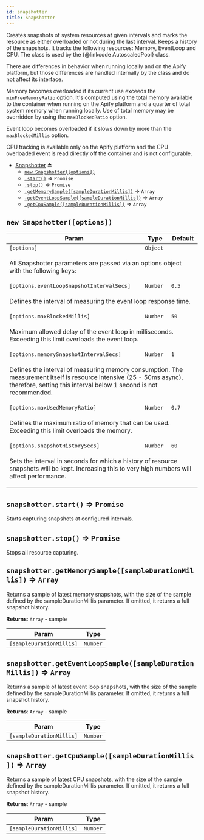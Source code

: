 ```yaml
---
id: snapshotter
title: Snapshotter
---
```

<a name="exp_module_Snapshotter--Snapshotter"></a>

Creates snapshots of system resources at given intervals and marks the resource
as either overloaded or not during the last interval. Keeps a history of the snapshots.
It tracks the following resources: Memory, EventLoop and CPU.
The class is used by the {@linkcode AutoscaledPool} class.

There are differences in behavior when running locally and on the Apify platform,
but those differences are handled internally by the class and do not affect its interface.

Memory becomes overloaded if its current use exceeds the `minFreeMemoryRatio` option.
It's computed using the total memory available to the container when running on
the Apify platform and a quarter of total system memory when running locally.
Use of total memory may be overridden by using the `maxBlockedRatio` option.

Event loop becomes overloaded if it slows down by more than the `maxBlockedMillis` option.

CPU tracking is available only on the Apify platform and the CPU overloaded event is read
directly off the container and is not configurable.

* [Snapshotter](#exp_module_Snapshotter--Snapshotter) ⏏
    * [`new Snapshotter([options])`](#new_module_Snapshotter--Snapshotter_new)
    * [`.start()`](snapshotter--Snapshotter+start) ⇒ <code>Promise</code>
    * [`.stop()`](snapshotter--Snapshotter+stop) ⇒ <code>Promise</code>
    * [`.getMemorySample([sampleDurationMillis])`](snapshotter--Snapshotter+getMemorySample) ⇒ <code>Array</code>
    * [`.getEventLoopSample([sampleDurationMillis])`](snapshotter--Snapshotter+getEventLoopSample) ⇒ <code>Array</code>
    * [`.getCpuSample([sampleDurationMillis])`](snapshotter--Snapshotter+getCpuSample) ⇒ <code>Array</code>

<a name="new_module_Snapshotter--Snapshotter_new"></a>

## `new Snapshotter([options])`
<table>
<thead>
<tr>
<th>Param</th><th>Type</th><th>Default</th>
</tr>
</thead>
<tbody>
<tr>
<td><code>[options]</code></td><td><code>Object</code></td><td></td>
</tr>
<tr>
<td colspan="3"><p>All Snapshotter parameters are passed
  via an options object with the following keys:</p>
</td></tr><tr>
<td><code>[options.eventLoopSnapshotIntervalSecs]</code></td><td><code>Number</code></td><td><code>0.5</code></td>
</tr>
<tr>
<td colspan="3"><p>Defines the interval of measuring the event loop response time.</p>
</td></tr><tr>
<td><code>[options.maxBlockedMillis]</code></td><td><code>Number</code></td><td><code>50</code></td>
</tr>
<tr>
<td colspan="3"><p>Maximum allowed delay of the event loop in milliseconds.
  Exceeding this limit overloads the event loop.</p>
</td></tr><tr>
<td><code>[options.memorySnapshotIntervalSecs]</code></td><td><code>Number</code></td><td><code>1</code></td>
</tr>
<tr>
<td colspan="3"><p>Defines the interval of measuring memory consumption.
  The measurement itself is resource intensive (25 - 50ms async),
  therefore, setting this interval below 1 second is not recommended.</p>
</td></tr><tr>
<td><code>[options.maxUsedMemoryRatio]</code></td><td><code>Number</code></td><td><code>0.7</code></td>
</tr>
<tr>
<td colspan="3"><p>Defines the maximum ratio of memory that can be used.
  Exceeding this limit overloads the memory.</p>
</td></tr><tr>
<td><code>[options.snapshotHistorySecs]</code></td><td><code>Number</code></td><td><code>60</code></td>
</tr>
<tr>
<td colspan="3"><p>Sets the interval in seconds for which a history of resource snapshots
  will be kept. Increasing this to very high numbers will affect performance.</p>
</td></tr></tbody>
</table>
<a name="module_Snapshotter--Snapshotter+start"></a>

## `snapshotter.start()` ⇒ <code>Promise</code>
Starts capturing snapshots at configured intervals.

<a name="module_Snapshotter--Snapshotter+stop"></a>

## `snapshotter.stop()` ⇒ <code>Promise</code>
Stops all resource capturing.

<a name="module_Snapshotter--Snapshotter+getMemorySample"></a>

## `snapshotter.getMemorySample([sampleDurationMillis])` ⇒ <code>Array</code>
Returns a sample of latest memory snapshots, with the size of the sample defined
by the sampleDurationMillis parameter. If omitted, it returns a full snapshot history.

**Returns**: <code>Array</code> - sample  
<table>
<thead>
<tr>
<th>Param</th><th>Type</th>
</tr>
</thead>
<tbody>
<tr>
<td><code>[sampleDurationMillis]</code></td><td><code>Number</code></td>
</tr>
<tr>
</tr></tbody>
</table>
<a name="module_Snapshotter--Snapshotter+getEventLoopSample"></a>

## `snapshotter.getEventLoopSample([sampleDurationMillis])` ⇒ <code>Array</code>
Returns a sample of latest event loop snapshots, with the size of the sample defined
by the sampleDurationMillis parameter. If omitted, it returns a full snapshot history.

**Returns**: <code>Array</code> - sample  
<table>
<thead>
<tr>
<th>Param</th><th>Type</th>
</tr>
</thead>
<tbody>
<tr>
<td><code>[sampleDurationMillis]</code></td><td><code>Number</code></td>
</tr>
<tr>
</tr></tbody>
</table>
<a name="module_Snapshotter--Snapshotter+getCpuSample"></a>

## `snapshotter.getCpuSample([sampleDurationMillis])` ⇒ <code>Array</code>
Returns a sample of latest CPU snapshots, with the size of the sample defined
by the sampleDurationMillis parameter. If omitted, it returns a full snapshot history.

**Returns**: <code>Array</code> - sample  
<table>
<thead>
<tr>
<th>Param</th><th>Type</th>
</tr>
</thead>
<tbody>
<tr>
<td><code>[sampleDurationMillis]</code></td><td><code>Number</code></td>
</tr>
<tr>
</tr></tbody>
</table>
